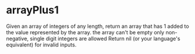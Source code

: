 # arrayPlus1
Given an array of integers of any length, return an array that has 1 added to the value represented by the array.  the array can't be empty only non-negative, single digit integers are allowed Return nil (or your language's equivalent) for invalid inputs.
